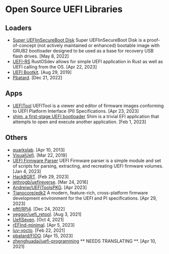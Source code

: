 # Open Source UEFI Libraries

## Loaders
- [Super UEFIinSecureBoot Disk](https://github.com/ValdikSS/Super-UEFIinSecureBoot-Disk) Super UEFIinSecureBoot Disk is a proof-of-concept (not actively maintained or enhanced) bootable image with GRUB2 bootloader designed to be used as a base for recovery USB flash drives. [May 8, 2022]
- [UEFI-RS](https://github.com/rust-osdev/uefi-rs) RustOSdev allows for simple UEFI application in Rust as well as UEFI calling from the OS. [Apr 22, 2023]
- [UEFI Bootkit](https://github.com/ajkhoury/UEFI-Bootkit). [Aug 29, 2019]
- [Pbatard](https://github.com/pbatard/uefi-ntfs). [Dec 21, 2022]

## Apps
- [UEFITool](https://github.com/LongSoft/UEFITool) UEFITool is a viewer and editor of firmware images conforming to UEFI Platform Interface (PI) Specifications. [Apr 23, 2023]
- [shim, a first-stage UEFI bootloader](https://github.com/rhboot/shim) Shim is a trivial EFI application that attempts to open and execute another application. [Feb 1, 2023]

## Others

- [quarkslab](https://github.com/quarkslab/dreamboot). [Apr 10, 2013]
- [VisualUefi](https://github.com/ionescu007/VisualUefi). [Mar 22, 2019]
- [UEFI Firmware Parser](https://github.com/theopolis/uefi-firmware-parser) UEFI Firmware parser is a simple module and set of scripts for parsing, extracting, and recreating UEFI firmware volumes. [Jan 4, 2023]
- [HackBGRT](https://github.com/Metabolix/HackBGRT). [Feb 29, 2023]
- [jethrogb/uefireverse](https://github.com/search?p=2&q=UEFI&type=Repositories). [Mar 24, 2016]
- [Andreiw/UEFIToolsPKG](https://github.com/andreiw/UefiToolsPkg). [Apr 2023]
- [Tianocore/edk2](https://github.com/tianocore/edk2) A modern, feature-rich, cross-platform firmware development environment for the UEFI and PI specifications. [Apr 29, 2023]
- [pftf/RPi4](https://github.com/pftf/RPi4). [Dec 24, 2022]
- [yeggor/uefi_retool](https://github.com/yeggor/uefi_retool). [Aug 3, 2021]
- [UefiSeven](https://github.com/manatails/uefiseven). [Oct 4, 2021]
- [rEFInd-minimal](https://github.com/evanpurkhiser/rEFInd-minimal). [Apr 5, 2023]
- [luv-yocto](https://github.com/intel/luv-yocto). [Feb 22, 2021]
- [pbatard/FIDO](https://github.com/pbatard/Fido). [Apr 15, 2023]
- [zhenghuadai/uefi-programming](https://github.com/zhenghuadai/uefi-programming) ** NEEDS TRANSLATING **. [Apr 10, 2021]

